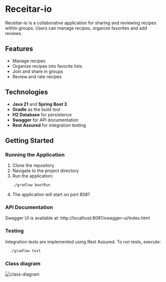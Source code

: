 # Receitar-io

Receitar-io is a collaborative application for sharing and reviewing recipes within groups. Users can manage recipes,
organize favorites and add reviews.

## Features

- Manage recipes
- Organize recipes into favorite lists
- Join and share in groups
- Review and rate recipes

## Technologies

- **Java 21** and **Spring Boot 3**
- **Gradle** as the build tool
- **H2 Database** for persistence
- **Swagger** for API documentation
- **Rest Assured** for integration testing

## Getting Started

### Running the Application

1. Clone the repository
2. Navigate to the project directory
3. Run the application:
   ```sh
   ./gradlew bootRun 
   ```
4. The application will start on port 8081

### API Documentation

Swagger UI is available at:
http://localhost:8081/swagger-ui/index.html

### Testing

Integration tests are implemented using Rest Assured. To run tests, execute:

 ```sh
   ./gradlew test 
   ```

### Class diagram
![class-diagram](class-diagram.png)
